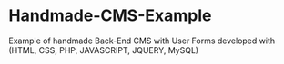 # Handmade-CMS-Example
Example of handmade Back-End CMS with User Forms developed with (HTML, CSS, PHP, JAVASCRIPT, JQUERY, MySQL)
